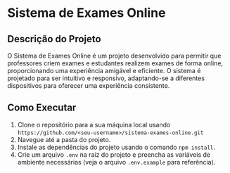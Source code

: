 # Sistema de Exames Online

## Descrição do Projeto

O Sistema de Exames Online é um projeto desenvolvido para permitir que professores criem exames e estudantes realizem exames de forma online, proporcionando uma experiência amigável e eficiente. O sistema é projetado para ser intuitivo e responsivo, adaptando-se a diferentes dispositivos para oferecer uma experiência consistente.

## Como Executar

1. Clone o repositório para a sua máquina local usando `https://github.com/<seu-username>/sistema-exames-online.git`
2. Navegue até a pasta do projeto.
3. Instale as dependências do projeto usando o comando `npm install`.
4. Crie um arquivo `.env` na raiz do projeto e preencha as variáveis de ambiente necessárias (veja o arquivo `.env.example` para referência).
